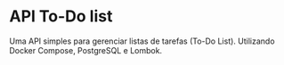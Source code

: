 # API To-Do list

Uma API simples para gerenciar listas de tarefas (To-Do List).
Utilizando Docker Compose, PostgreSQL e Lombok.

